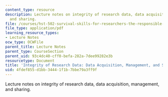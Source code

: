 ```yaml
---
content_type: resource
description: Lecture notes on integrity of research data, data acquisition, management,
  and sharing.
file: /courses/hst-502-survival-skills-for-researchers-the-responsible-conduct-of-research-spring-2003/4fdef855d1bb34441f1b7bbe79a3ff9f_4data.pdf
file_type: application/pdf
learning_resource_types:
- Lecture Notes
ocw_type: OCWFile
parent_title: Lecture Notes
parent_type: CourseSection
parent_uid: 93c4dc40-cff0-befa-282a-7dee99282e3b
resourcetype: Document
title: 'Integrity of Research Data: Data Acquisition, Management, and Sharing'
uid: 4fdef855-d1bb-3444-1f1b-7bbe79a3ff9f
---
```

Lecture notes on integrity of research data, data acquisition, management, and sharing.

